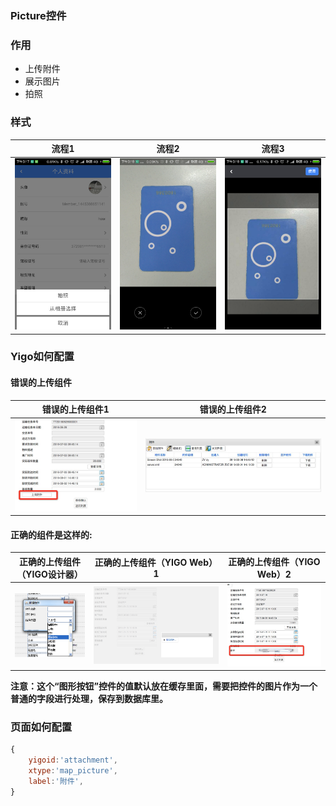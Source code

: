 ### Picture控件

### 作用
- 上传附件
- 展示图片
- 拍照

### 样式
流程1             |  流程2             |  流程3
:-------------------------:|:-------------------------:|:-------------------------:
![Yigo上传控件1](img/ImageText控件如何使用/流程1.png)|![Yigo上传控件1](img/ImageText控件如何使用/流程2.png)|![Yigo上传控件1](img/ImageText控件如何使用/流程3.png)

### Yigo如何配置

#### 错误的上传组件

错误的上传组件1             |  错误的上传组件2
:-------------------------:|:-------------------------:
![Yigo上传控件1](img/ImageText控件如何使用/1.png)|![Yigo上传控件1](img/ImageText控件如何使用/2.png)

#### 正确的组件是这样的:

正确的上传组件（YIGO设计器）             |  正确的上传组件（YIGO Web）1 |  正确的上传组件（YIGO Web）2
:-------------------------:|:-------------------------:|:-------------------------:
![正确的控件1](img/ImageText控件如何使用/正确组件1.png)|![正确的控件2](img/ImageText控件如何使用/正确组件2.png)|![正确的控件3](img/ImageText控件如何使用/正确组件3.png)|

**注意：这个“图形按钮”控件的值默认放在缓存里面，需要把控件的图片作为一个普通的字段进行处理，保存到数据库里。**


### 页面如何配置

```javascript
{
	yigoid:'attachment',
	xtype:'map_picture',
	label:'附件',
}

